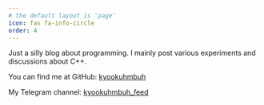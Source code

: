 ```yaml
---
# the default layout is 'page'
icon: fas fa-info-circle
order: 4
---
```


Just a silly blog about programming. 
I mainly post various experiments and discussions about C++.

You can find me at GitHub:
[kyookuhmbuh](https://github.com/kyookuhmbuh)

My Telegram channel:
[kyookuhmbuh_feed](https://t.me/kyookuhmbuh_feed)
